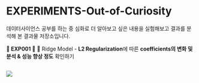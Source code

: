 # EXPERIMENTS-Out-of-Curiosity
데이터사이언스 공부를 하는 중 심화로 더 알아보고 싶은 내용을 실험해보고 결과를 분석해 본 결과물 저장소입니다.

<b>🌟 EXP001 🌟</b>
👋 Ridge Model - <b>L2 Regularization</b>에 따른 <b>coefficients의 변화 및 분석 & 성능 향상 정도</b> 확인하기

<a href = "https://sh-avid-learner.tistory.com/entry/EXP001-%E2%89%AARidge-%ED%9A%A8%EA%B3%BC1%E2%89%AB-coefficients-%EB%B3%80%ED%99%94-%EC%84%B1%EB%8A%A5-%ED%96%A5%EC%83%81-%ED%99%95%EC%9D%B8%ED%95%98%EA%B8%B0"> <img src="https://img.shields.io/badge/Click_Me-D87351?style=flat-square&logo=Blogger&logoColor=white"/>
</a>
----
